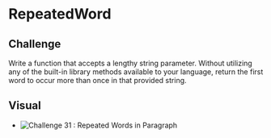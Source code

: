 # RepeatedWord

## Challenge
Write a function that accepts a lengthy string parameter. Without utilizing any of the built-in library methods available to your language, return the first word to occur more than once in that provided string.

## Visual
- ![Challenge 31 : Repeated Words in Paragraph](../assets/RepeatWord.jpg)
